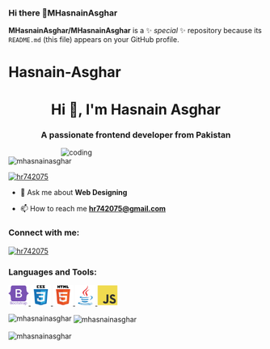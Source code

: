 ### Hi there 👋MHasnainAsghar

**MHasnainAsghar/MHasnainAsghar** is a ✨ _special_ ✨ repository because its `README.md` (this file) appears on your GitHub profile.

# Hasnain-Asghar
<h1 align="center">Hi 👋, I'm Hasnain Asghar</h1>
<h3 align="center">A passionate frontend developer from Pakistan</h3>
<img align="right" alt="coding" width="400" src="https://cdn.dribbble.com/users/1162077/screenshots/3848914/programmer.gif"

<p align="left"> <img src="https://komarev.com/ghpvc/?username=mhasnainasghar&label=Profile%20views&color=0e75b6&style=flat" alt="mhasnainasghar" /> </p>

<p align="left"> <a href="https://twitter.com/hr742075" target="blank"><img src="https://img.shields.io/twitter/follow/hr742075?logo=twitter&style=for-the-badge" alt="hr742075" /></a> </p>

- 💬 Ask me about **Web Designing**

- 📫 How to reach me **hr742075@gmail.com**

<h3 align="left">Connect with me:</h3>
<p align="left">
<a href="https://twitter.com/hr742075" target="blank"><img align="center" src="https://raw.githubusercontent.com/rahuldkjain/github-profile-readme-generator/master/src/images/icons/Social/twitter.svg" alt="hr742075" height="30" width="40" /></a>
</p>

<h3 align="left">Languages and Tools:</h3>
<p align="left"> <a href="https://getbootstrap.com" target="_blank" rel="noreferrer"> <img src="https://raw.githubusercontent.com/devicons/devicon/master/icons/bootstrap/bootstrap-plain-wordmark.svg" alt="bootstrap" width="40" height="40"/> </a> <a href="https://www.w3schools.com/css/" target="_blank" rel="noreferrer"> <img src="https://raw.githubusercontent.com/devicons/devicon/master/icons/css3/css3-original-wordmark.svg" alt="css3" width="40" height="40"/> </a> <a href="https://www.w3.org/html/" target="_blank" rel="noreferrer"> <img src="https://raw.githubusercontent.com/devicons/devicon/master/icons/html5/html5-original-wordmark.svg" alt="html5" width="40" height="40"/> </a> <a href="https://www.java.com" target="_blank" rel="noreferrer"> <img src="https://raw.githubusercontent.com/devicons/devicon/master/icons/java/java-original.svg" alt="java" width="40" height="40"/> </a> <a href="https://developer.mozilla.org/en-US/docs/Web/JavaScript" target="_blank" rel="noreferrer"> <img src="https://raw.githubusercontent.com/devicons/devicon/master/icons/javascript/javascript-original.svg" alt="javascript" width="40" height="40"/> </a> </p>

<p><img align="left" src="https://github-readme-stats.vercel.app/api/top-langs?username=mhasnainasghar&show_icons=true&locale=en&layout=compact" alt="mhasnainasghar" /></p>

<p>&nbsp;<img align="center" src="https://github-readme-stats.vercel.app/api?username=mhasnainasghar&show_icons=true&locale=en" alt="mhasnainasghar" /></p>

<p><img align="center" src="https://github-readme-streak-stats.herokuapp.com/?user=mhasnainasghar&" alt="mhasnainasghar" /></p>
